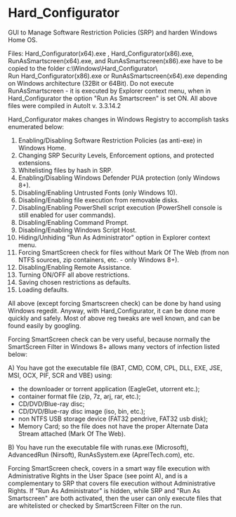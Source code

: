 
# Hard_Configurator
GUI to Manage Software Restriction Policies (SRP) and harden Windows Home OS.

Files: Hard_Configurator(x64).exe , Hard_Configurator(x86).exe, RunAsSmartscreen(x64).exe, and  RunAsSmartscreen(x86).exe have to be copied to the folder c:\Windows\Hard_Configurator\  
Run Hard_Configurator(x86).exe or RunAsSmartscreen(x64).exe depending on Windows architecture (32Bit or 64Bit). Do not execute RunAsSmartscreen - it is executed by Explorer context menu, when in Hard_Configurator the option "Run As Smartscreen" is set ON.
All above files were compiled in AutoIt v. 3.3.14.2

Hard_Configurator makes changes in Windows Registry to accomplish tasks enumerated below:

1. Enabling/Disabling Software Restriction Policies (as anti-exe) in Windows Home.
2. Changing SRP Security Levels, Enforcement options, and protected extensions.
3. Whitelisting files by hash in SRP.
4. Enabling/Disabling Windows Defender PUA protection (only Windows 8+).
5. Disabling/Enabling Untrusted Fonts (only Windows 10).
6. Disabling/Enabling file execution from removable disks.
7. Disabling/Enabling PowerShell script execution (PowerShell console is still enabled for user commands).
8. Disabling/Enabling Command Prompt.
9. Disabling/Enabling Windows Script Host.
10. Hiding/Unhiding "Run As Administrator" option in Explorer context menu.
11. Forcing SmartScreen check for files without Mark Of The Web (from non NTFS sources, zip containers, etc. - only Windows 8+).
12. Disabling/Enabling Remote Assistance.
13. Turning ON/OFF  all above restrictions.
14. Saving chosen restrictions as defaults.
15. Loading defaults.

All above (except forcing Smartscreen check) can be done by hand using Windows regedit. Anyway, with Hard_Configurator, it can be done more quickly and safely. Most of above reg tweaks are well known, and can be found easily by googling.

Forcing SmartScreen check can be very useful, because normally the SmartScreen Filter in Windows 8+ allows many vectors of infection listed below:

A) You have got the executable file (BAT, CMD, COM, CPL, DLL, EXE, JSE, MSI, OCX, PIF, SCR and VBE) using:
* the downloader or torrent application (EagleGet, utorrent etc.);
* container format file (zip, 7z, arj, rar, etc.);
* CD/DVD/Blue-ray disc;
* CD/DVD/Blue-ray disc image (iso, bin, etc.);
* non NTFS USB storage device (FAT32 pendrive, FAT32 usb disk);
* Memory Card;
so the file does not have the proper Alternate Data Stream attached (Mark Of The Web).

B) You have run the executable file with runas.exe (Microsoft), AdvancedRun (Nirsoft), RunAsSystem.exe (AprelTech.com), etc.

Forcing SmartScreen check, covers in a smart way file execution with Administrative Rights in the User Space (see point A), and is a complementary to SRP that covers file execution without Administrative Rights. If "Run As Administrator" is hidden, while SRP and "Run As Smartscreen" are both activated, then the user can only execute files that are whitelisted or checked by SmartScreen Filter on the run.

